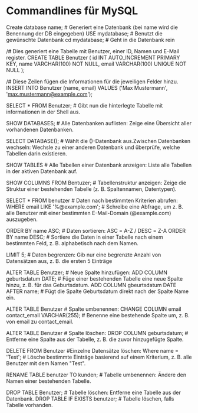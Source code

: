 # Commandlines für MySQL

Create database name;          # Generiert eine Datenbank (bei name wird die Benennung der DB eingegeben)
USE mydatabase;                # Benutzt die gewünschte Datenbank
cd mydatabase;                 # Geht in die Datenbank rein


/# Dies generiert eine Tabelle mit Benutzer, einer ID, Namen und E-Mail register.
CREATE TABLE Benutzer (
    id INT AUTO_INCREMENT PRIMARY KEY,
    name VARCHAR(100) NOT NULL,
    email VARCHAR(100) UNIQUE NOT NULL
);



/# Diese Zeilen fügen die Informationen für die jeweiligen Felder hinzu.
INSERT INTO Benutzer (name, email) VALUES
('Max Mustermann', 'max.mustermann@example.com');


SELECT * FROM Benutzer;                  # Gibt nun die hinterlegte Tabelle mit informationen in der Shell aus.

SHOW DATABASES;                          # Alle Datenbanken auflisten: Zeige eine Übersicht aller vorhandenen Datenbanken.

SELECT DATABASE();                       # Wählt die ()-Datenbank aus.Zwischen Datenbanken wechseln: Wechsle zu einer anderen Datenbank und überprüfe, welche Tabellen darin existieren.

SHOW TABLES                              # Alle Tabellen einer Datenbank anzeigen: Liste alle Tabellen in der aktiven Datenbank auf.

SHOW COLUMNS FROM Bentuzer;              # Tabellenstruktur anzeigen: Zeige die Struktur einer bestehenden Tabelle (z. B. Spaltennamen, Datentypen).

SELECT * FROM benutzer                   # Daten nach bestimmten Kriterien abrufen: 
WHERE email LIKE '%@example.com';        # Schreibe eine Abfrage, um z. B. alle Benutzer mit einer bestimmten E-Mail-Domain (@example.com) auszugeben.

ORDER BY name ASC;                                  # Daten sortieren: ASC = A-Z / DESC = Z-A
ORDER BY name DESC;                                 # Sortiere die Daten in einer Tabelle nach einem bestimmten Feld, z. B. alphabetisch nach dem Namen.

LIMIT 5;                                            # Daten begrenzen: Gib nur eine begrenzte Anzahl von Datensätzen aus, z. B. die ersten 5 Einträge

ALTER TABLE Benutzer;                               # Neue Spalte hinzufügen:
ADD COLUMN geburtsdatum DATE;                       # Füge einer bestehenden Tabelle eine neue Spalte hinzu, z. B. für das Geburtsdatum.
ADD COLUMN gbeurtsdatum DATE AFTER name;            # Fügt die Spalte Geburtsdatum direkt nach der Spalte Name ein.

ALTER TABLE Benutzer                                # Spalte umbenennen:
CHANGE COLUMN email contact_email VARCHAR(255);     # Benenne eine bestehende Spalte um, z. B. von email zu contact_email.

ALTER TABLE Benutzer                                # Spalte löschen:
DROP COLUMN geburtsdatum;                           # Entferne eine Spalte aus der Tabelle, z. B. die zuvor hinzugefügte Spalte.

DELETE FROM Benutzer                                #Einzelne Datensätze löschen:
Where name = 'Test';                                # Lösche bestimmte Einträge basierend auf einem Kriterium, z. B. alle Benutzer mit dem Namen "Test".

RENAME TABLE benutzer TO kunden;                    # Tabelle umbenennen: Ändere den Namen einer bestehenden Tabelle.

DROP TABLE Benutzer;                                # Tabelle löschen: Entferne eine Tabelle aus der Datenbank.
DROP TABLE IF EXISTS benutzer;                      # Tabelle löschen, falls Tabelle vorhanden.